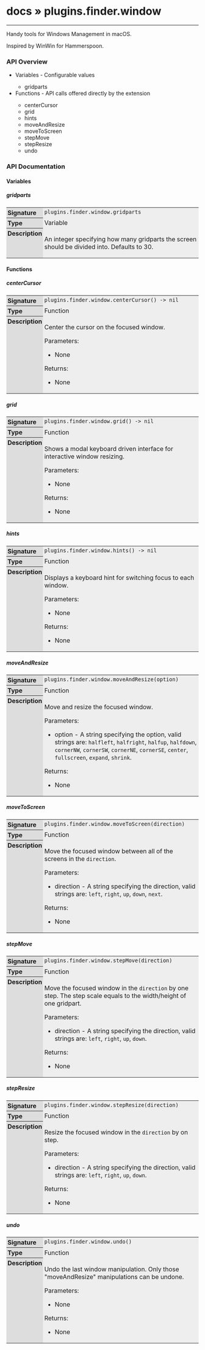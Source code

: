 # [docs](index.md) » plugins.finder.window
---

Handy tools for Windows Management in macOS.

Inspired by [WinWin](http://www.hammerspoon.org/Spoons/WinWin.html) for [Hammerspoon](http://www.hammerspoon.org/).

<style type="text/css">
	a { text-decoration: none; }
	a:hover { text-decoration: underline; }
	th { background-color: #DDDDDD; vertical-align: top; padding: 3px; }
	td { width: 100%; background-color: #EEEEEE; vertical-align: top; padding: 3px; }
	table { width: 100% ; border: 1px solid #0; text-align: left; }
	section > table table td { width: 0; }
</style>
<link rel="stylesheet" href="../../css/docs.css" type="text/css" media="screen" />
<h3>API Overview</h3>
<ul>
<li>Variables - Configurable values</li>
  <ul>
	<li><a href="#gridparts">gridparts</a></li>
  </ul>
<li>Functions - API calls offered directly by the extension</li>
  <ul>
	<li><a href="#centerCursor">centerCursor</a></li>
	<li><a href="#grid">grid</a></li>
	<li><a href="#hints">hints</a></li>
	<li><a href="#moveAndResize">moveAndResize</a></li>
	<li><a href="#moveToScreen">moveToScreen</a></li>
	<li><a href="#stepMove">stepMove</a></li>
	<li><a href="#stepResize">stepResize</a></li>
	<li><a href="#undo">undo</a></li>
  </ul>
</ul>
<h3>API Documentation</h3>
<h4 class="documentation-section">Variables</h4>
  <section id="gridparts">
	<h5><a href="#gridparts">gridparts</a></h5>
	<table>
	  <tr>
		<th>Signature</th>
		<td><code>plugins.finder.window.gridparts</code></td>
	  </tr>
	  <tr>
		<th>Type</th>
		<td>Variable</td>
	  </tr>
	  <tr>
		<th>Description</th>
		<td><p>An integer specifying how many gridparts the screen should be divided into. Defaults to 30.</p>
</td>
	  </tr>
	</table>
  </section>
<h4 class="documentation-section">Functions</h4>
  <section id="centerCursor">
	<h5><a href="#centerCursor">centerCursor</a></h5>
	<table>
	  <tr>
		<th>Signature</th>
		<td><code>plugins.finder.window.centerCursor() -&gt; nil</code></td>
	  </tr>
	  <tr>
		<th>Type</th>
		<td>Function</td>
	  </tr>
	  <tr>
		<th>Description</th>
		<td><p>Center the cursor on the focused window.</p>
<p>Parameters:</p>
<ul>
<li>None</li>
</ul>
<p>Returns:</p>
<ul>
<li>None</li>
</ul>
</td>
	  </tr>
	</table>
  </section>
  <section id="grid">
	<h5><a href="#grid">grid</a></h5>
	<table>
	  <tr>
		<th>Signature</th>
		<td><code>plugins.finder.window.grid() -&gt; nil</code></td>
	  </tr>
	  <tr>
		<th>Type</th>
		<td>Function</td>
	  </tr>
	  <tr>
		<th>Description</th>
		<td><p>Shows a modal keyboard driven interface for interactive window resizing.</p>
<p>Parameters:</p>
<ul>
<li>None</li>
</ul>
<p>Returns:</p>
<ul>
<li>None</li>
</ul>
</td>
	  </tr>
	</table>
  </section>
  <section id="hints">
	<h5><a href="#hints">hints</a></h5>
	<table>
	  <tr>
		<th>Signature</th>
		<td><code>plugins.finder.window.hints() -&gt; nil</code></td>
	  </tr>
	  <tr>
		<th>Type</th>
		<td>Function</td>
	  </tr>
	  <tr>
		<th>Description</th>
		<td><p>Displays a keyboard hint for switching focus to each window.</p>
<p>Parameters:</p>
<ul>
<li>None</li>
</ul>
<p>Returns:</p>
<ul>
<li>None</li>
</ul>
</td>
	  </tr>
	</table>
  </section>
  <section id="moveAndResize">
	<h5><a href="#moveAndResize">moveAndResize</a></h5>
	<table>
	  <tr>
		<th>Signature</th>
		<td><code>plugins.finder.window.moveAndResize(option)</code></td>
	  </tr>
	  <tr>
		<th>Type</th>
		<td>Function</td>
	  </tr>
	  <tr>
		<th>Description</th>
		<td><p>Move and resize the focused window.</p>
<p>Parameters:</p>
<ul>
<li>option - A string specifying the option, valid strings are: <code>halfleft</code>, <code>halfright</code>, <code>halfup</code>, <code>halfdown</code>, <code>cornerNW</code>, <code>cornerSW</code>, <code>cornerNE</code>, <code>cornerSE</code>, <code>center</code>, <code>fullscreen</code>, <code>expand</code>, <code>shrink</code>.</li>
</ul>
<p>Returns:</p>
<ul>
<li>None</li>
</ul>
</td>
	  </tr>
	</table>
  </section>
  <section id="moveToScreen">
	<h5><a href="#moveToScreen">moveToScreen</a></h5>
	<table>
	  <tr>
		<th>Signature</th>
		<td><code>plugins.finder.window.moveToScreen(direction)</code></td>
	  </tr>
	  <tr>
		<th>Type</th>
		<td>Function</td>
	  </tr>
	  <tr>
		<th>Description</th>
		<td><p>Move the focused window between all of the screens in the <code>direction</code>.</p>
<p>Parameters:</p>
<ul>
<li>direction - A string specifying the direction, valid strings are: <code>left</code>, <code>right</code>, <code>up</code>, <code>down</code>, <code>next</code>.</li>
</ul>
<p>Returns:</p>
<ul>
<li>None</li>
</ul>
</td>
	  </tr>
	</table>
  </section>
  <section id="stepMove">
	<h5><a href="#stepMove">stepMove</a></h5>
	<table>
	  <tr>
		<th>Signature</th>
		<td><code>plugins.finder.window.stepMove(direction)</code></td>
	  </tr>
	  <tr>
		<th>Type</th>
		<td>Function</td>
	  </tr>
	  <tr>
		<th>Description</th>
		<td><p>Move the focused window in the <code>direction</code> by one step. The step scale equals to the width/height of one gridpart.</p>
<p>Parameters:</p>
<ul>
<li>direction - A string specifying the direction, valid strings are: <code>left</code>, <code>right</code>, <code>up</code>, <code>down</code>.</li>
</ul>
<p>Returns:</p>
<ul>
<li>None</li>
</ul>
</td>
	  </tr>
	</table>
  </section>
  <section id="stepResize">
	<h5><a href="#stepResize">stepResize</a></h5>
	<table>
	  <tr>
		<th>Signature</th>
		<td><code>plugins.finder.window.stepResize(direction)</code></td>
	  </tr>
	  <tr>
		<th>Type</th>
		<td>Function</td>
	  </tr>
	  <tr>
		<th>Description</th>
		<td><p>Resize the focused window in the <code>direction</code> by on step.</p>
<p>Parameters:</p>
<ul>
<li>direction - A string specifying the direction, valid strings are: <code>left</code>, <code>right</code>, <code>up</code>, <code>down</code>.</li>
</ul>
<p>Returns:</p>
<ul>
<li>None</li>
</ul>
</td>
	  </tr>
	</table>
  </section>
  <section id="undo">
	<h5><a href="#undo">undo</a></h5>
	<table>
	  <tr>
		<th>Signature</th>
		<td><code>plugins.finder.window.undo()</code></td>
	  </tr>
	  <tr>
		<th>Type</th>
		<td>Function</td>
	  </tr>
	  <tr>
		<th>Description</th>
		<td><p>Undo the last window manipulation. Only those "moveAndResize" manipulations can be undone.</p>
<p>Parameters:</p>
<ul>
<li>None</li>
</ul>
<p>Returns:</p>
<ul>
<li>None</li>
</ul>
</td>
	  </tr>
	</table>
  </section>
